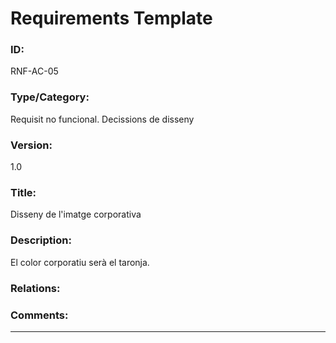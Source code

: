 # Requirements Template
### ID: 
RNF-AC-05
### Type/Category: 
Requisit no funcional. Decissions de disseny
### Version: 
1.0
### Title:
Disseny de l'imatge corporativa
### Description: 
El color corporatiu serà el taronja.
### Relations: 


### Comments: 

---

